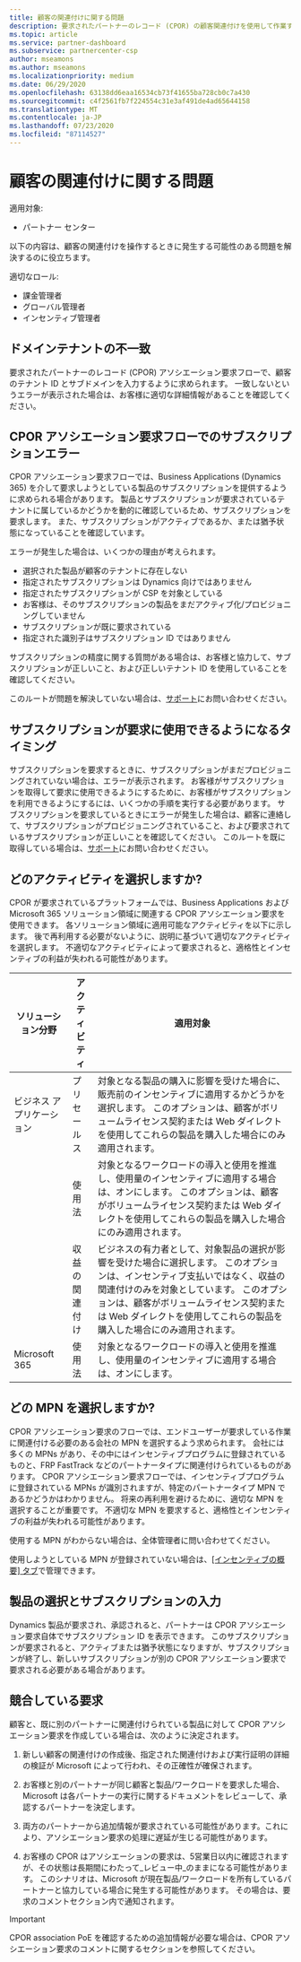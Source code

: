 ```yaml
---
title: 顧客の関連付けに関する問題
description: 要求されたパートナーのレコード (CPOR) の顧客関連付けを使用して作業するときに発生する問題に対処する方法について説明します。
ms.topic: article
ms.service: partner-dashboard
ms.subservice: partnercenter-csp
author: mseamons
ms.author: mseamons
ms.localizationpriority: medium
ms.date: 06/29/2020
ms.openlocfilehash: 63138dd6eaa16534cb73f41655ba728cb0c7a430
ms.sourcegitcommit: c4f2561fb7f224554c31e3af491de4ad65644158
ms.translationtype: MT
ms.contentlocale: ja-JP
ms.lasthandoff: 07/23/2020
ms.locfileid: "87114527"
---
```

# <a name="customer-association-issues"></a>顧客の関連付けに関する問題

適用対象:

- パートナー センター

以下の内容は、顧客の関連付けを操作するときに発生する可能性のある問題を解決するのに役立ちます。

適切なロール:

- 課金管理者
- グローバル管理者
- インセンティブ管理者

## <a name="domain-tenant-mismatch"></a>ドメインテナントの不一致

要求されたパートナーのレコード (CPOR) アソシエーション要求フローで、顧客のテナント ID とサブドメインを入力するように求められます。 一致しないというエラーが表示された場合は、お客様に適切な詳細情報があることを確認してください。

## <a name="subscription-errors-in-the-cpor-association-claim-flow"></a>CPOR アソシエーション要求フローでのサブスクリプションエラー

CPOR アソシエーション要求フローでは、Business Applications (Dynamics 365) を介して要求しようとしている製品のサブスクリプションを提供するように求められる場合があります。 製品とサブスクリプションが要求されているテナントに属しているかどうかを動的に確認しているため、サブスクリプションを要求します。 また、サブスクリプションがアクティブであるか、または猶予状態になっていることを確認しています。

エラーが発生した場合は、いくつかの理由が考えられます。

- 選択された製品が顧客のテナントに存在しない
- 指定されたサブスクリプションは Dynamics 向けではありません
- 指定されたサブスクリプションが CSP を対象としている
- お客様は、そのサブスクリプションの製品をまだアクティブ化/プロビジョニングしていません
- サブスクリプションが既に要求されている
- 指定された識別子はサブスクリプション ID ではありません

サブスクリプションの精度に関する質問がある場合は、お客様と協力して、サブスクリプションが正しいこと、および正しいテナント ID を使用していることを確認してください。

このルートが問題を解決していない場合は、[サポート](https://partner.microsoft.com/dashboard/support/incentives/servicerequests?category=incentives)にお問い合わせください。

## <a name="when-subscriptions-will-be-available-to-claim"></a>サブスクリプションが要求に使用できるようになるタイミング

サブスクリプションを要求するときに、サブスクリプションがまだプロビジョニングされていない場合は、エラーが表示されます。 お客様がサブスクリプションを取得して要求に使用できるようにするために、お客様がサブスクリプションを利用できるようにするには、いくつかの手順を実行する必要があります。 サブスクリプションを要求しているときにエラーが発生した場合は、顧客に連絡して、サブスクリプションがプロビジョニングされていること、および要求されているサブスクリプションが正しいことを確認してください。 このルートを既に取得している場合は、[サポート](https://partner.microsoft.com/dashboard/support/incentives/servicerequests?category=incentives)にお問い合わせください。

## <a name="which-activity-do-i-choose"></a>どのアクティビティを選択しますか?

CPOR が要求されているプラットフォームでは、Business Applications および Microsoft 365 ソリューション領域に関連する CPOR アソシエーション要求を使用できます。 各ソリューション領域に適用可能なアクティビティを以下に示します。 後で再利用する必要がないように、説明に基づいて適切なアクティビティを選択します。 不適切なアクティビティによって要求されると、適格性とインセンティブの利益が失われる可能性があります。


| ソリューション分野 | アクティビティ | 適用対象 |
| ------ | ----------- | ----------- |
| ビジネス アプリケーション      | プリセールス   | 対象となる製品の購入に影響を受けた場合に、販売前のインセンティブに適用するかどうかを選択します。 このオプションは、顧客がボリュームライセンス契約または Web ダイレクトを使用してこれらの製品を購入した場合にのみ適用されます。 |
|    |  使用法  | 対象となるワークロードの導入と使用を推進し、使用量のインセンティブに適用する場合は、オンにします。 このオプションは、顧客がボリュームライセンス契約または Web ダイレクトを使用してこれらの製品を購入した場合にのみ適用されます。 |
|    | 収益の関連付け   | ビジネスの有力者として、対象製品の選択が影響を受けた場合に選択します。 このオプションは、インセンティブ支払いではなく、収益の関連付けのみを対象としています。 このオプションは、顧客がボリュームライセンス契約または Web ダイレクトを使用してこれらの製品を購入した場合にのみ適用されます。   |
| Microsoft 365   | 使用法   | 対象となるワークロードの導入と使用を推進し、使用量のインセンティブに適用する場合は、オンにします。 |

## <a name="which-mpn-do-i-choose"></a>どの MPN を選択しますか?

CPOR アソシエーション要求のフローでは、エンドユーザーが要求している作業に関連付ける必要のある会社の MPN を選択するよう求められます。 会社には多くの MPNs があり、その中にはインセンティブプログラムに登録されているものと、FRP FastTrack などのパートナータイプに関連付けられているものがあります。 CPOR アソシエーション要求フローでは、インセンティブプログラムに登録されている MPNs が識別されますが、特定のパートナータイプ MPN であるかどうかはわかりません。 将来の再利用を避けるために、適切な MPN を選択することが重要です。 不適切な MPN を要求すると、適格性とインセンティブの利益が失われる可能性があります。

使用する MPN がわからない場合は、全体管理者に問い合わせてください。

使用しようとしている MPN が登録されていない場合は、[[インセンティブの概要] タブ](https://partner.microsoft.com/dashboard/incentives/enrollment/summary)で管理できます。

## <a name="choosing-a-product-vs-entering-a-subscription"></a>製品の選択とサブスクリプションの入力

Dynamics 製品が要求され、承認されると、パートナーは CPOR アソシエーション要求自体でサブスクリプション ID を表示できます。 このサブスクリプションが要求されると、アクティブまたは猶予状態になりますが、サブスクリプションが終了し、新しいサブスクリプションが別の CPOR アソシエーション要求で要求される必要がある場合があります。

## <a name="competing-claims"></a>競合している要求

顧客と、既に別のパートナーに関連付けられている製品に対して CPOR アソシエーション要求を作成している場合は、次のように決定されます。

1. 新しい顧客の関連付けの作成後、指定された関連付けおよび実行証明の詳細の検証が Microsoft によって行われ、その正確性が確保されます。

2. お客様と別のパートナーが同じ顧客と製品/ワークロードを要求した場合、Microsoft は各パートナーの実行に関するドキュメントをレビューして、承認するパートナーを決定します。

3. 両方のパートナーから追加情報が要求されている可能性があります。これにより、アソシエーション要求の処理に遅延が生じる可能性があります。

4. お客様の CPOR はアソシエーションの要求は、5営業日以内に確認されますが、その状態は長期間にわたって_レビュー中_のままになる可能性があります。 このシナリオは、Microsoft が現在製品/ワークロードを所有しているパートナーと協力している場合に発生する可能性があります。 その場合は、要求のコメントセクション内で通知されます。 

>[!IMPORTANT]
>CPOR association PoE を確認するための追加情報が必要な場合は、CPOR アソシエーション要求のコメントに関するセクションを参照してください。
